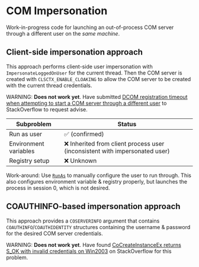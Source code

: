 # COM Impersonation
Work-in-progress code for launching an out-of-process COM server through a different user on the *same machine*.

## Client-side impersonation approach
This approach performs client-side user impersonation with `ImpersonateLoggedOnUser` for the current thread. Then the COM server is created with `CLSCTX_ENABLE_CLOAKING` to allow the COM server to be created with the current thread credentials.

WARNING: **Does not work yet**. Have submitted [DCOM registration timeout when attempting to start a COM server through a different user](https://stackoverflow.com/questions/54076028/dcom-registration-timeout-when-attempting-to-start-a-com-server-through-a-differ) to StackOverflow to request advise.

| Subproblem          | Status                                                                      |
|---------------------|-----------------------------------------------------------------------------|
|Run as user          | :white_check_mark: (confirmed)                                              |
|Environment variables| :x: Inherited from client process user (inconsistent with impersonated user)|
|Registry setup       | :x: Unknown                                                                 |

Work-around:
Use [`RunAs`](https://docs.microsoft.com/en-us/windows/desktop/com/runas) to manually configure the user to run through. This also configures environment variable & registry properly, but launches the process in session 0, which is not desired.

## COAUTHINFO-based impersonation approach
This approach provides a `COSERVERINFO` argument that contains `COAUTHINFO`/`COAUTHIDENTITY` structures containing the username & password for the desired COM server credentials.

WARNING: **Does not work yet**. Have found [CoCreateInstanceEx returns S_OK with invalid credentials on Win2003](https://stackoverflow.com/questions/10589440/cocreateinstanceex-returns-s-ok-with-invalid-credentials-on-win2003) on StackOverflow for this problem.
